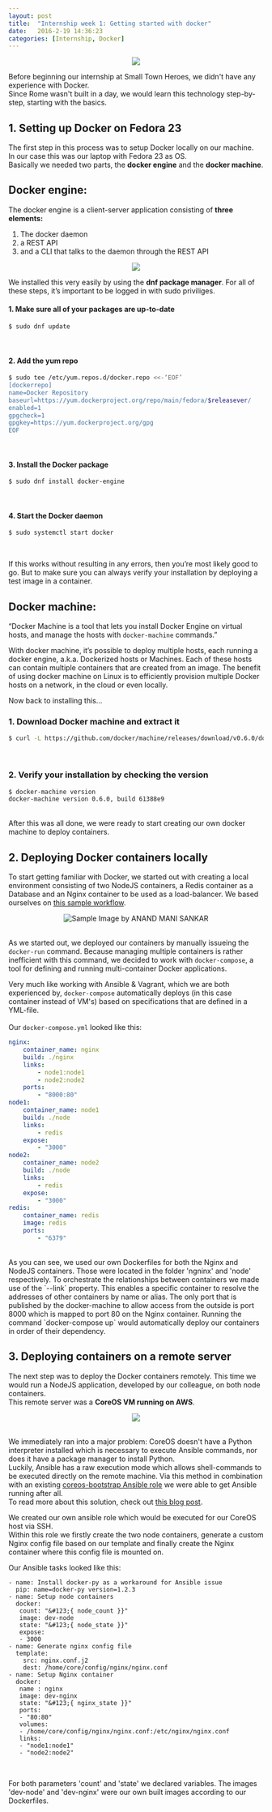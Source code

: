 ```yaml
---
layout: post
title:  "Internship week 1: Getting started with docker"
date:   2016-2-19 14:36:23
categories: [Internship, Docker]
---
```


<div style="text-align:center"><img src ="../../../../../../images/docker_logo.png" style="max-width:100%"/></div>

Before beginning our internship at Small Town Heroes, we didn't have any experience with Docker.  
Since Rome wasn't built in a day, we would learn this technology step-by-step, starting with the basics.  



## <strong>1. Setting up Docker on Fedora 23</strong>

The first step in this process was to setup Docker locally on our machine.  
In our case this was our laptop with Fedora 23 as OS.  
Basically we needed two parts, the <strong>docker engine</strong> and the <strong>docker machine</strong>.  

## <strong>Docker engine:</strong>

The docker engine is a client-server application consisting of <strong>three elements:</strong>

<div>
<ol class="default">
	<li>The docker daemon</li>
	<li>a REST API</li>
	<li>and a CLI that talks to the daemon through the REST API</li>
</ol>
</div>
<div style="text-align:center"><img src ="../../../../../../images/engine.png" style="max-width:100%"/></div>


We installed this very easily by using the <strong>dnf package manager</strong>. For all of these steps, it’s important to be logged in with sudo priviliges.  


#### <strong>1. Make sure all of your packages are up-to-date</strong>

```bash
$ sudo dnf update
```
<br />


#### <strong>2. Add the yum repo</strong>

```bash
$ sudo tee /etc/yum.repos.d/docker.repo <<-‘EOF’ 
[dockerrepo] 
name=Docker Repository 
baseurl=https://yum.dockerproject.org/repo/main/fedora/$releasever/ 
enabled=1 
gpgcheck=1 
gpgkey=https://yum.dockerproject.org/gpg 
EOF
```
<br />


#### <strong>3. Install the Docker package</strong>

```bash
$ sudo dnf install docker-engine
```
<br />


#### <strong>4. Start the Docker daemon</strong>

```bash
$ sudo systemctl start docker
```  
<br />


If this works without resulting in any errors, then you’re most likely good to go. But to make sure you can always verify your installation by deploying a test image in a container.


## <strong>Docker machine:</strong>

“Docker Machine is a tool that lets you install Docker Engine on virtual hosts, and manage the hosts with `docker-machine` commands.”

With docker machine, it’s possible to deploy multiple hosts, each running a docker engine, a.k.a. Dockerized hosts or Machines. Each of these hosts can contain multiple containers that are created from an image. The benefit of using docker machine on Linux is to efficiently provision multiple Docker hosts on a network, in the cloud or even locally.

Now back to installing this…

### <strong> 1. Download Docker machine and extract it</strong>

```bash
$ curl -L https://github.com/docker/machine/releases/download/v0.6.0/docker-machine-`uname -s`–`uname -m` > /usr/local/bin/docker-machine && \ chmod +x /usr/local/bin/docker-machine
```
<br />

### <strong> 2. Verify your installation by checking the version</strong>


```bash
$ docker-machine version
docker-machine version 0.6.0, build 61388e9
```

<br />
After this was all done, we were ready to start creating our own docker machine to deploy containers.



## <strong>2. Deploying Docker containers locally</strong>


To start getting familiar with Docker, we started out with creating a local environment consisting of two NodeJS containers, a Redis container as a Database and an Nginx container to be used as a load-balancer. 
We based ourselves on <a href="http://anandmanisankar.com/posts/docker-container-nginx-node-redis-example/">this sample workflow</a>.  


<div style="text-align:center"><img src="../../../../../../images/DockerSample.png" alt="Sample Image by ANAND MANI SANKAR" style="max-width:100%"/></div> <br />

As we started out, we deployed our containers by manually issueing the `docker-run` command. 
Because managing multiple containers is rather inefficient with this command, we decided to work with `docker-compose`, a tool for defining and running multi-container Docker applications.  

Very much like working with Ansible & Vagrant, which we are both experienced by, `docker-compose` automatically deploys (in this case container instead of VM's) based on specifications that are defined in a YML-file.   
<br />
Our `docker-compose.yml` looked like this:  

```yml
nginx:
    container_name: nginx
    build: ./nginx
    links:
        - node1:node1
        - node2:node2
    ports:
        - "8000:80"
node1:
    container_name: node1
    build: ./node
    links:
        - redis
    expose:
        - "3000"
node2:
    container_name: node2
    build: ./node
    links:
        - redis
    expose:
        - "3000"
redis:
    container_name: redis
    image: redis
    ports:
        - "6379"
```
<br />
As you can see, we used our own Dockerfiles for both the Nginx and NodeJS containers. Those were located in the folder 'ngninx' and 'node' respectively.  
To orchestrate the relationships between containers we made use of the `--link` property. This enables a specific container to resolve the addresses of other containers by name or alias.  
The only port that is published by the docker-machine to allow access from the outside is port 8000 which is mapped to port 80 on the Nginx container.  
Running the command `docker-compose up` would automatically deploy our containers in order of their dependency.  


## <strong> 3. Deploying containers on a remote server</strong>

The next step was to deploy the Docker containers remotely. This time we would run a NodeJS application, developed by our colleague, on both node containers.  
This remote server was a **CoreOS VM running on AWS**.

<div style="text-align:center"><img src="../../../../../../images/coreos.png" style="max-width:100%"/></div> <br />
 
We immediately ran into a major problem: CoreOS doesn't have a Python interpreter installed which is necessary to execute Ansible commands, nor does it have a package manager to install Python.  
Luckily, Ansible has a raw execution mode which allows shell-commands to be executed directly on the remote machine. Via this method in combination with an existing <a href="https://github.com/defunctzombie/ansible-coreos-bootstrap">coreos-bootstrap Ansible role</a> we were able to get Ansible running after all.  
To read more about this solution, check out <a href="https://coreos.com/blog/managing-coreos-with-ansible/">this blog post</a>.  

We created our own ansible role which would be executed for our CoreOS host via SSH.  
Within this role we firstly create the two node containers, generate a custom Nginx config file based on our template and finally create the Nginx container where this config file is mounted on.  

Our Ansible tasks looked like this:

```
- name: Install docker-py as a workaround for Ansible issue
  pip: name=docker-py version=1.2.3
- name: Setup node containers
  docker:
   count: "&#123;{ node_count }}"
   image: dev-node
   state: "&#123;{ node_state }}"
   expose:
   - 3000
- name: Generate nginx config file
  template:
    src: nginx.conf.j2
    dest: /home/core/config/nginx/nginx.conf
- name: Setup Nginx container
  docker: 
   name : nginx
   image: dev-nginx
   state: "&#123;{ nginx_state }}"
   ports:
   - "80:80"
   volumes:
   - /home/core/config/nginx/nginx.conf:/etc/nginx/nginx.conf
   links:
   - "node1:node1"
   - "node2:node2"
```

<br />

For both parameters 'count' and 'state' we declared variables. The images 'dev-node' and 'dev-nginx' were our own built images according to our Dockerfiles.




